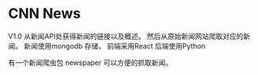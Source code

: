 # CNN News

V1.0
从新闻API处获得新闻的链接以及概述。
然后从原始新闻网站爬取对应的新闻。
新闻使用mongodb 存储，
前端采用React
后端使用Python

有一个新闻爬虫包 newspaper 可以方便的抓取新闻。
